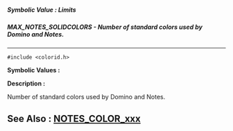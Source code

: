 ##### Symbolic Value : Limits
##### MAX_NOTES_SOLIDCOLORS - Number of standard colors used by Domino and Notes.
---
```
#include <colorid.h>
```

**Symbolic Values :**



**Description :**

Number of standard colors used by Domino and Notes.


**See Also :**
[NOTES_COLOR_xxx](/domino-c-api-docs/reference/Symb/NOTES_COLOR_xxx)
---
